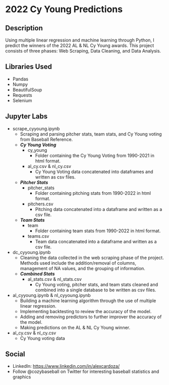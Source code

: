 # 2022 Cy Young Predictions

## Description
Using multiple linear regression and machine learning through Python, I predict the winners of the 2022 AL &amp; NL Cy Young awards. This project consists of three phases: Web Scraping, Data Cleaning, and Data Analysis. 

## Libraries Used
- Pandas
- Numpy
- BeautifulSoup
- Requests
- Selenium

## Jupyter Labs
- scrape_cyyoung.ipynb
  - Scraping and parsing pitcher stats, team stats, and Cy Young voting from Baseball Reference.
  - ***Cy Young Voting***
    - cy_young
      - Folder containing the Cy Young Voting from 1990-2021 in html format.
    - al_cy.csv & nl_cy.csv
      - Cy Young Voting data concatenated into dataframes and written as csv files.
  - ***Pitcher Stats***
    - pitcher_stats
      - Folder containing pitching stats from 1990-2022 in html format.
    - pitchers.csv
      - Pitching data concatenated into a dataframe and written as a csv file.
  - ***Team Stats***
    - team
      - Folder containing team stats from 1990-2022 in html format.
    - teams.csv
      - Team data concatenated into a dataframe and written as a csv file.
- dc_cyyoung.ipynb
  - Cleaning the data collected in the web scraping phase of the project. Methods used include the addition/removal of columns, management of NA values, and the grouping of information.
  - ***Combined Stats***
    - al_stats.csv & nl_stats.csv
      - Cy Young voting, pitcher stats, and team stats cleaned and combined into a single database to be written as csv files.
- al_cyyoung.ipynb & nl_cyyoung.ipynb
  - Building a machine learning algorithm through the use of multiple linear regression.
  - Implementing backtesting to review the accuracy of the model.
  - Adding and removing predictors to further improver the accuracy of the model.
  - Making predictions on the AL & NL Cy Young winner.
- al_cy.csv & nl_cy.csv
  - Cy Young voting data

## Social
- LinkedIn: https://www.linkedin.com/in/alexcardoza/
- Follow @cozybaseball on Twitter for interesting baseball statistics and graphics
